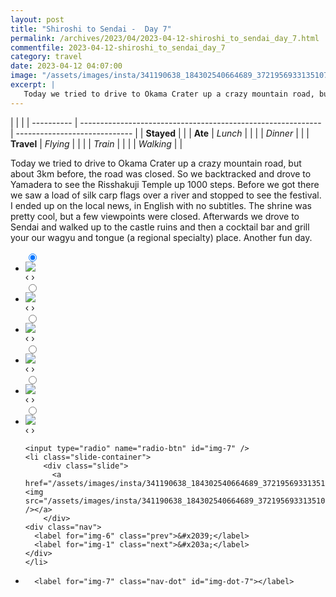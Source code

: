 ```yaml
---
layout: post
title: "Shiroshi to Sendai -  Day 7"
permalink: /archives/2023/04/2023-04-12-shiroshi_to_sendai_day_7.html
commentfile: 2023-04-12-shiroshi_to_sendai_day_7
category: travel
date: 2023-04-12 04:07:00
image: "/assets/images/insta/341190638_184302540664689_3721956933135107027_n_17948699201606924.jpg"
excerpt: |
   Today we tried to drive to Okama Crater up a crazy mountain road, but about 3km before, the road was closed. So we backtracked and drove to Yamadera to see the Risshakuji Temple up 1000 steps. Before we got there we saw a load of silk carp flags over a river and stopped to see the festival. I ended up on the local news, in English with no subtitles. The shrine was pretty cool, but a few viewpoints were closed. Afterwards we drove to Sendai and walked up to the castle ruins and then a cocktail bar and grill your our wagyu and tongue (a regional specialty) place. Another fun day.
---
```


|            |                                                              |
| ---------- | ------------------------------------------------------------ | ----------------------------- |
| **Stayed** |  |
| **Ate**    | _Lunch_                                                      |          |
|            | _Dinner_                                                     |          |
| **Travel** | _Flying_                                                     |          |
|            | _Train_                                                      |          |
|            | _Walking_                                                    |          |


 Today we tried to drive to Okama Crater up a crazy mountain road, but about 3km before, the road was closed. So we backtracked and drove to Yamadera to see the Risshakuji Temple up 1000 steps. Before we got there we saw a load of silk carp flags over a river and stopped to see the festival. I ended up on the local news, in English with no subtitles. The shrine was pretty cool, but a few viewpoints were closed. Afterwards we drove to Sendai and walked up to the castle ruins and then a cocktail bar and grill your our wagyu and tongue (a regional specialty) place. Another fun day.


<ul class="slides">
    <input type="radio" name="radio-btn" id="img-1" checked="checked" />
    <li class="slide-container">
        <div class="slide">
          <a href="/assets/images/insta/340670984_766364424870372_8036918434854884820_n_17912455820650176.jpg"><img src="/assets/images/insta/340670984_766364424870372_8036918434854884820_n_17912455820650176.jpg" /></a>
        </div>
    <div class="nav">
      <label for="img-7" class="prev">&#x2039;</label>
      <label for="img-2" class="next">&#x203a;</label>
    </div>
    </li>
        <input type="radio" name="radio-btn" id="img-2"  />
    <li class="slide-container">
        <div class="slide">
          <a href="/assets/images/insta/340697195_951869179153585_229056366114713909_n_17934601079644482.jpg"><img src="/assets/images/insta/340697195_951869179153585_229056366114713909_n_17934601079644482.jpg" /></a>
        </div>
    <div class="nav">
      <label for="img-1" class="prev">&#x2039;</label>
      <label for="img-3" class="next">&#x203a;</label>
    </div>
    </li>
        <input type="radio" name="radio-btn" id="img-3"  />
    <li class="slide-container">
        <div class="slide">
          <a href="/assets/images/insta/340680626_759635479235832_1567353892930040306_n_18262986637182390.jpg"><img src="/assets/images/insta/340680626_759635479235832_1567353892930040306_n_18262986637182390.jpg" /></a>
        </div>
    <div class="nav">
      <label for="img-2" class="prev">&#x2039;</label>
      <label for="img-4" class="next">&#x203a;</label>
    </div>
    </li>
        <input type="radio" name="radio-btn" id="img-4"  />
    <li class="slide-container">
        <div class="slide">
          <a href="/assets/images/insta/340649575_777464020231292_8666236272387342692_n_18253489414157437.jpg"><img src="/assets/images/insta/340649575_777464020231292_8666236272387342692_n_18253489414157437.jpg" /></a>
        </div>
    <div class="nav">
      <label for="img-3" class="prev">&#x2039;</label>
      <label for="img-5" class="next">&#x203a;</label>
    </div>
    </li>
        <input type="radio" name="radio-btn" id="img-5"  />
    <li class="slide-container">
        <div class="slide">
          <a href="/assets/images/insta/340840040_1252933345631235_5824849422850483748_n_17884611377820097.jpg"><img src="/assets/images/insta/340840040_1252933345631235_5824849422850483748_n_17884611377820097.jpg" /></a>
        </div>
    <div class="nav">
      <label for="img-4" class="prev">&#x2039;</label>
      <label for="img-6" class="next">&#x203a;</label>
    </div>
    </li>
        <input type="radio" name="radio-btn" id="img-6"  />
    <li class="slide-container">
        <div class="slide">
          <a href="/assets/images/insta/340805347_1412742409500289_613876329713201647_n_17878976096840847.jpg"><img src="/assets/images/insta/340805347_1412742409500289_613876329713201647_n_17878976096840847.jpg" /></a>
        </div>
    <div class="nav">
      <label for="img-5" class="prev">&#x2039;</label>
      <label for="img-7" class="next">&#x203a;</label>
    </div>
    </li>
    
    <input type="radio" name="radio-btn" id="img-7" />
    <li class="slide-container">
        <div class="slide">
          <a href="/assets/images/insta/341190638_184302540664689_3721956933135107027_n_17948699201606924.jpg"><img src="/assets/images/insta/341190638_184302540664689_3721956933135107027_n_17948699201606924.jpg" /></a>
        </div>
    <div class="nav">
      <label for="img-6" class="prev">&#x2039;</label>
      <label for="img-1" class="next">&#x203a;</label>
    </div>
    </li>
			
<li class="nav-dots">
      <label for="img-1" class="nav-dot" id="img-dot-1"></label>
      <label for="img-2" class="nav-dot" id="img-dot-2"></label>
      <label for="img-3" class="nav-dot" id="img-dot-3"></label>
      <label for="img-4" class="nav-dot" id="img-dot-4"></label>
      <label for="img-5" class="nav-dot" id="img-dot-5"></label>
      <label for="img-6" class="nav-dot" id="img-dot-6"></label>

      <label for="img-7" class="nav-dot" id="img-dot-7"></label>

</li>
</ul>        
             

		